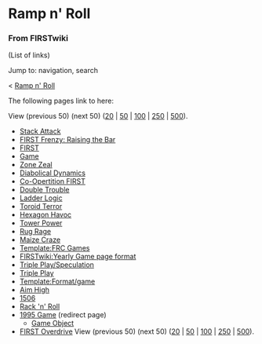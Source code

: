 # Ramp n' Roll

### From FIRSTwiki

(List of links)

Jump to: navigation, search

&lt; [Ramp n' Roll](/index.php?title=Ramp_n%27_Roll&redirect=no "Ramp n' Roll"
)  

The following pages link to here:

View (previous 50) (next 50)
([20](/index.php?title=Special:Whatlinkshere/Ramp_n%27_Roll&limit=20&from=0
"Special:Whatlinkshere/Ramp n' Roll" ) |
[50](/index.php?title=Special:Whatlinkshere/Ramp_n%27_Roll&limit=50&from=0
"Special:Whatlinkshere/Ramp n' Roll" ) |
[100](/index.php?title=Special:Whatlinkshere/Ramp_n%27_Roll&limit=100&from=0
"Special:Whatlinkshere/Ramp n' Roll" ) |
[250](/index.php?title=Special:Whatlinkshere/Ramp_n%27_Roll&limit=250&from=0
"Special:Whatlinkshere/Ramp n' Roll" ) |
[500](/index.php?title=Special:Whatlinkshere/Ramp_n%27_Roll&limit=500&from=0
"Special:Whatlinkshere/Ramp n' Roll" )).

  * [Stack Attack](/index.php/Stack_Attack "Stack Attack" )
  * [FIRST Frenzy: Raising the Bar](/index.php/FIRST_Frenzy:_Raising_the_Bar "FIRST Frenzy: Raising the Bar" )
  * [FIRST](/index.php/FIRST "FIRST" )
  * [Game](/index.php/Game "Game" )
  * [Zone Zeal](/index.php/Zone_Zeal "Zone Zeal" )
  * [Diabolical Dynamics](/index.php/Diabolical_Dynamics "Diabolical Dynamics" )
  * [Co-Opertition FIRST](/index.php/Co-Opertition_FIRST "Co-Opertition FIRST" )
  * [Double Trouble](/index.php/Double_Trouble "Double Trouble" )
  * [Ladder Logic](/index.php/Ladder_Logic "Ladder Logic" )
  * [Toroid Terror](/index.php/Toroid_Terror "Toroid Terror" )
  * [Hexagon Havoc](/index.php/Hexagon_Havoc "Hexagon Havoc" )
  * [Tower Power](/index.php/Tower_Power "Tower Power" )
  * [Rug Rage](/index.php/Rug_Rage "Rug Rage" )
  * [Maize Craze](/index.php/Maize_Craze "Maize Craze" )
  * [Template:FRC Games](/index.php/Template:FRC_Games "Template:FRC Games" )
  * [FIRSTwiki:Yearly Game page format](/index.php/FIRSTwiki:Yearly_Game_page_format "FIRSTwiki:Yearly Game page format" )
  * [Triple Play/Speculation](/index.php/Triple_Play/Speculation "Triple Play/Speculation" )
  * [Triple Play](/index.php/Triple_Play "Triple Play" )
  * [Template:Format/game](/index.php/Template:Format/game "Template:Format/game" )
  * [Aim High](/index.php/Aim_High "Aim High" )
  * [1506](/index.php/1506 "1506" )
  * [Rack 'n' Roll](/index.php/Rack_%27n%27_Roll "Rack 'n' Roll" )
  * [1995 Game](/index.php?title=1995_Game&redirect=no "1995 Game" ) (redirect page) 
    * [Game Object](/index.php/Game_Object "Game Object" )
  * [FIRST Overdrive](/index.php/FIRST_Overdrive "FIRST Overdrive" )
View (previous 50) (next 50)
([20](/index.php?title=Special:Whatlinkshere/Ramp_n%27_Roll&limit=20&from=0
"Special:Whatlinkshere/Ramp n' Roll" ) |
[50](/index.php?title=Special:Whatlinkshere/Ramp_n%27_Roll&limit=50&from=0
"Special:Whatlinkshere/Ramp n' Roll" ) |
[100](/index.php?title=Special:Whatlinkshere/Ramp_n%27_Roll&limit=100&from=0
"Special:Whatlinkshere/Ramp n' Roll" ) |
[250](/index.php?title=Special:Whatlinkshere/Ramp_n%27_Roll&limit=250&from=0
"Special:Whatlinkshere/Ramp n' Roll" ) |
[500](/index.php?title=Special:Whatlinkshere/Ramp_n%27_Roll&limit=500&from=0
"Special:Whatlinkshere/Ramp n' Roll" )).

